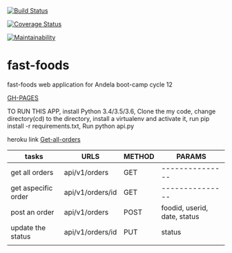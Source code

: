 [![Build Status](https://travis-ci.org/kyakusahmed/fast-foods.svg?branch=APIendpoints)](https://travis-ci.org/kyakusahmed/fast-foods)

[![Coverage Status](https://coveralls.io/repos/github/kyakusahmed/fast-foods/badge.svg?branch=master)](https://coveralls.io/github/kyakusahmed/fast-foods?branch=master)

[![Maintainability](https://api.codeclimate.com/v1/badges/d0de8b9e4f09f978e53e/maintainability)](https://codeclimate.com/github/kyakusahmed/fast-foods/maintainability)

# fast-foods

fast-foods web application for Andela boot-camp cycle 12 

[GH-PAGES](https://kyakusahmed.github.io/fast-foods/UI/)

TO RUN THIS APP, 
install Python 3.4/3.5/3.6, 
Clone the my code,
change directory(cd) to the directory,
install a virtualenv and activate it,
run pip install -r requirements.txt, 
Run python api.py

heroku link
[Get-all-orders](https://ahmad-fast-food-fast.herokuapp.com/api/v1/orders)

| tasks               |    URLS                |  METHOD  |         PARAMS              | 
| ------------------- | -----------------------|----------|-----------------------------|
| get all orders      | api/v1/orders          |  GET     |   ---------------           |
| get aspecific order | api/v1/orders/id       |  GET     |   ---------------           |
| post an order       | api/v1/orders          |  POST    | foodid, userid, date, status| 
| update the status   | api/v1/orders/id       |  PUT     | status                      |
|                     |                        |          |                             |
		
		


		
		
		
		
		
		
		
		
		
		

